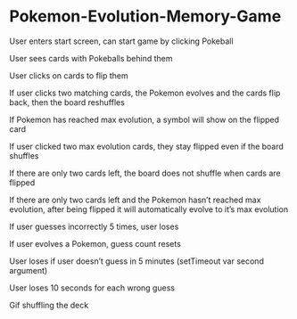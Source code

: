 # Pokemon-Evolution-Memory-Game

User enters start screen, can start game by clicking Pokeball

User sees cards with Pokeballs behind them

User clicks on cards to flip them

If user clicks two matching cards, the Pokemon evolves and the cards flip back, then the board reshuffles

If Pokemon has reached max evolution, a symbol will show on the flipped card

If user clicked two max evolution cards, they stay flipped even if the board shuffles

If there are only two cards left, the board does not shuffle when cards are flipped

If there are only two cards left and the Pokemon hasn’t reached max evolution, after being flipped it will automatically evolve to it’s max evolution

If user guesses incorrectly 5 times, user loses

If user evolves a Pokemon, guess count resets

User loses if user doesn’t guess in 5 minutes
(setTimeout var second argument)

User loses 10 seconds for each wrong guess

Gif shuffling the deck
